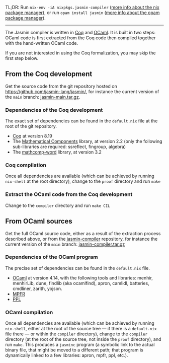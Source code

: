 TL;DR: Run `nix-env -iA nixpkgs.jasmin-compiler` ([more info about the nix package manager](https://nixos.org/)), or run `opam install jasmin` ([more info about the opam package manager](https://opam.ocaml.org/)).

***

The Jasmin compiler is written in [Coq](https://coq.inria.fr) and [OCaml](https://ocaml.org/).
It is built in two steps: OCaml code is first extracted from the Coq code
then compiled together with the hand-written OCaml code.

If you are not interested in using the Coq formalization, you may skip the first step below.

## From the Coq development

Get the source code from the git repository hosted on <https://github.com/jasmin-lang/jasmin/>,
for instance the current version of the `main` branch:
[jasmin-main.tar.gz](https://github.com/jasmin-lang/jasmin/archive/main.tar.gz).

### Dependencies of the Coq development

The exact set of dependencies can be found in the `default.nix` file at the root of the git repository.

  - [Coq](https://coq.inria.fr/) at version 8.19
  - The [Mathematical Components](https://math-comp.github.io/) library, at version 2.2 (only the following sub-libraries are required: ssreflect, fingroup, algebra)
  - The [mathcomp-word](https://github.com/jasmin-lang/coqword) library, at version 3.2

### Coq compilation

Once all dependencies are available (which can be achieved by running `nix-shell` at the root directory),
change to the `proof` directory and run `make`

### Extract the OCaml code from the Coq development

Change to the `compiler` directory and run `make CIL`

## From OCaml sources

Get the full OCaml source code, either as a result of the extraction process described above, or from the [jasmin-compiler](https://gitlab.com/jasmin-lang/jasmin-compiler/) repository,
for instance the current version of the `main` branch:
[jasmin-compiler.tar.gz](https://gitlab.com/jasmin-lang/jasmin-compiler/-/archive/main/jasmin-compiler-main.tar.gz)

### Dependencies of the OCaml program

The precise set of dependencies can be found in the `default.nix` file.

 - [OCaml](https://ocaml.org) at version 4.14, with the following tools and libraries: menhir, menhirLib, dune, findlib (aka ocamlfind), apron, camlidl, batteries, cmdliner, zarith, yojson.
 - [MPFR](https://www.mpfr.org/)
 - [PPL](https://www.bugseng.com/ppl)

### OCaml compilation

Once all dependencies are available (which can be achieved by running `nix-shell`, either at the root of the source tree — if there is a `default.nix` file there — or within the `compiler` directory),
change to the `compiler` directory (at the root of the source tree, not inside the `proof` directory), and run `make`.
This produces a `jasminc` program (a symbolic link to the actual binary file, that might be moved to a different path; that program is dynamically linked to a few libraries: apron, mpfr, ppl, etc.).
